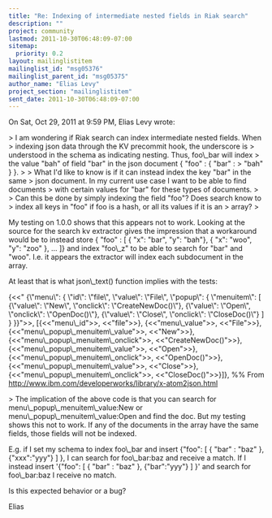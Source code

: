 ```yaml
---
title: "Re: Indexing of intermediate nested fields in Riak search"
description: ""
project: community
lastmod: 2011-10-30T06:48:09-07:00
sitemap:
  priority: 0.2
layout: mailinglistitem
mailinglist_id: "msg05376"
mailinglist_parent_id: "msg05375"
author_name: "Elias Levy"
project_section: "mailinglistitem"
sent_date: 2011-10-30T06:48:09-07:00
---
```



On Sat, Oct 29, 2011 at 9:59 PM, Elias Levy wrote:

&gt; I am wondering if Riak search can index intermediate nested fields. When
&gt; indexing json data through the KV precommit hook, the underscore is
&gt; understood in the schema as indicating nesting. Thus, foo\\_bar will index
&gt; the value "bah" of field "bar" in the json document { "foo" : { "bar" :
&gt; "bah" } }.
&gt;
&gt; What I'd like to know is if it can instead index the key "bar" in the same
&gt; json document. In my current use case I want to be able to find documents
&gt; with certain values for "bar" for these types of documents.
&gt;
&gt; Can this be done by simply indexing the field "foo"? Does search know to
&gt; index all keys in "foo" if foo is a hash, or all its values if it is an
&gt; array?
&gt;

My testing on 1.0.0 shows that this appears not to work. Looking at the
source for the search kv extractor gives the impression that a workaround
would be to instead store { "foo" : [ { "x": "bar", "y": "bah"}, { "x":
"woo", "y": "zoo" }, ... ]} and index "foo\\_z" to be able to search for
"bar" and "woo". I.e. it appears the extractor will index each subdocument
in the array.

At least that is what json\\_text() function implies with the tests:

{&lt;&lt;"
{\\"menu\\": {
 \\"id\\": \\"file\\",
 \\"value\\": \\"File\\",
 \\"popup\\": {
 \\"menuitem\\": [
 {\\"value\\": \\"New\\", \\"onclick\\": \\"CreateNewDoc()\\"},
 {\\"value\\": \\"Open\\", \\"onclick\\": \\"OpenDoc()\\"},
 {\\"value\\": \\"Close\\", \\"onclick\\": \\"CloseDoc()\\"}
 ]
 }
}}"&gt;&gt;,
 [{&lt;&lt;"menu\\_id"&gt;&gt;, &lt;&lt;"file"&gt;&gt;},
 {&lt;&lt;"menu\\_value"&gt;&gt;, &lt;&lt;"File"&gt;&gt;},
 {&lt;&lt;"menu\\_popup\\_menuitem\\_value"&gt;&gt;, &lt;&lt;"New"&gt;&gt;},
 {&lt;&lt;"menu\\_popup\\_menuitem\\_onclick"&gt;&gt;, &lt;&lt;"CreateNewDoc()"&gt;&gt;},
 {&lt;&lt;"menu\\_popup\\_menuitem\\_value"&gt;&gt;, &lt;&lt;"Open"&gt;&gt;},
 {&lt;&lt;"menu\\_popup\\_menuitem\\_onclick"&gt;&gt;, &lt;&lt;"OpenDoc()"&gt;&gt;},
 {&lt;&lt;"menu\\_popup\\_menuitem\\_value"&gt;&gt;, &lt;&lt;"Close"&gt;&gt;},
 {&lt;&lt;"menu\\_popup\\_menuitem\\_onclick"&gt;&gt;, &lt;&lt;"CloseDoc()"&gt;&gt;}]},
 %% From http://www.ibm.com/developerworks/library/x-atom2json.html


&gt; The implication of the above code is that you can search for
menu\\_popup\\_menuitem\\_value:New or menu\\_popup\\_menuitem\\_value:Open and find
the doc. But my testing shows this not to work. If any of the documents
in the array have the same fields, those fields will not be indexed.

E.g. if I set my schema to index foo\\_bar and insert {"foo": [ { "bar" :
"baz" }, {"xxx":"yyy"} ] }, I can search for foo\\_bar:baz and receive a
match. If I instead insert '{"foo": [ { "bar" : "baz" }, {"bar":"yyy"} ]
}' and search for foo\\_bar:baz I receive no match.

Is this expected behavior or a bug?

Elias
